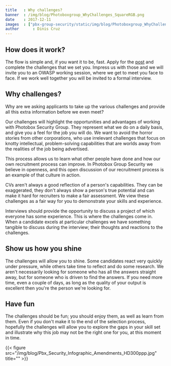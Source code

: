 ```yaml
---
title   : Why challenges?
banner  : /img/blog/Photoboxgroup_WhyChallenges_SquareRGB.png
date    : 2017-12-11
images  : ["pbx-group-security/static/img/blog/Photoboxgroup_WhyChallenges_SquareRGB.pngg"]
author      : Dinis Cruz
---
```


## How does it work?

The flow is simple and, if you want it to be, fast. Apply for the [post](https://pbx-group-security.com/roles/) and complete the challenges that we set you. Impress us with those and we will invite you to an OWASP working session, where we get to meet you face to face. If we work well together you will be invited to a formal interview. 

## Why challenges?

Why are we asking applicants to take up the various challenges and provide all this extra information before we even meet?

Our challenges will highlight the opportunities and advantages of working with Photobox Security Group. They represent what we do on a daily basis, and give you a feel for the job you will do. We want to avoid the horror stories from other corporations, who use irrelevant challenges that focus on knotty intellectual, problem-solving capabilities that are worlds away from the realities of the job being advertised.

This process allows us to learn what other people have done and how our own recruitment process can improve. In Photobox Group Security we believe in openness, and this open discussion of our recruitment process is an example of that culture in action. 

CVs aren't always a good reflection of a person's capabilities. They can be exaggerated, they don't always show a person's true potential and can make it hard for recruiters to make a fair assessment. We view these challenges as a fair way for you to demonstrate your skills and experience.

Interviews should provide the opportunity to discuss a project of which everyone has some experience. This is where the challenges come in. When a candidate excels at particular challenges we have something tangible to discuss during the interview; their thoughts and reactions to the challenges.

## Show us how you shine
The challenges will allow you to shine. Some candidates react very quickly under pressure, while others take time to reflect and do some research. We aren't necessarily looking for someone who has all the answers straight away, but for someone who is driven to find the answers. If you need more time, even a couple of days, as long as the quality of your output is excellent then you're the person we're looking for. 

## Have fun
The challenges should be fun; you should enjoy them, as well as learn from them. Even if you don't make it to the end of the selection process, hopefully the challenges will allow you to explore the gaps in your skill set and illustrate why this job may not be the right one for you, at this moment in time.

{{< figure src="/img/blog/Pbx_Security_Infographic_Amendments_HD300ppp.jpg" title="" >}}

